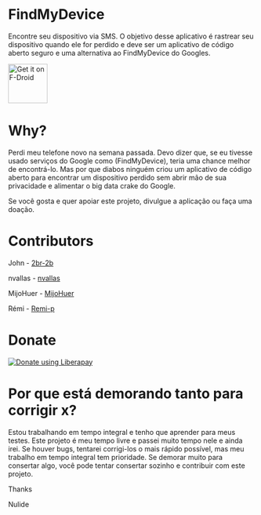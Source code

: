 # FindMyDevice

Encontre seu dispositivo via SMS.
O objetivo desse aplicativo é rastrear seu dispositivo quando ele for perdido e deve ser um aplicativo de código aberto seguro e uma alternativa ao FindMyDevice do Googles.

[<img src="https://fdroid.gitlab.io/artwork/badge/get-it-on.png"
     alt="Get it on F-Droid"
     height="80">](https://f-droid.org/packages/de.nulide.findmydevice/)


# Why?

Perdi meu telefone novo na semana passada.
Devo dizer que, se eu tivesse usado serviços do Google como (FindMyDevice), teria uma chance melhor de encontrá-lo.
Mas por que diabos ninguém criou um aplicativo de código aberto para encontrar um dispositivo perdido sem abrir mão de sua privacidade e alimentar o big data crake do Google.

Se você gosta e quer apoiar este projeto, divulgue a aplicação ou faça uma doação.

# Contributors

John - [2br-2b](https://gitlab.com/2br-2b)

nvallas - [nvallas](https://gitlab.com/nvallas)

MijoHuer - [MijoHuer](https://gitlab.com/MijoHuer)

Rémi - [Remi-p](https://gitlab.com/Remi-p)

# Donate

<script src="https://liberapay.com/Nulide/widgets/button.js"></script>
<noscript><a href="https://liberapay.com/Nulide/donate"><img alt="Donate using Liberapay" src="https://liberapay.com/assets/widgets/donate.svg"></a></noscript>

# Por que está demorando tanto para corrigir x?

Estou trabalhando em tempo integral e tenho que aprender para meus testes.
Este projeto é meu tempo livre e passei muito tempo nele e ainda irei.
Se houver bugs, tentarei corrigi-los o mais rápido possível, mas meu trabalho em tempo integral tem prioridade.
Se demorar muito para consertar algo, você pode tentar consertar sozinho e contribuir com este projeto.

Thanks

Nulide
